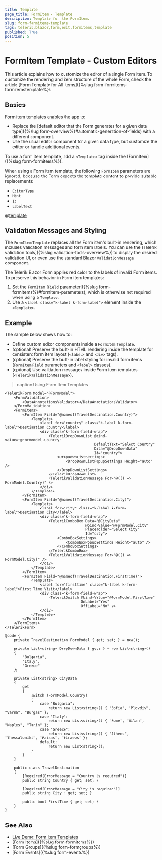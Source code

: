```yaml
---
title: Template
page_title: FormItem - Template
description: Template for the FormItem.
slug: form-formitems-template
tags: telerik,blazor,form,edit,formitems,template
published: True
position: 5
---
```


# FormItem Template - Custom Editors

This article explains how to customize the editor of a single Form item. To customize the rendering and item structure of the whole Form, check the article [Form Template for All Items]({%slug form-formitems-formitemstemplate%}).

## Basics

Form item templates enables the app to:

* Replace the [default editor that the Form generates for a given data type]({%slug form-overview%}#automatic-generation-of-fields) with a different component.
* Use the usual editor component for a given data type, but customize the editor or handle additional events.

To use a form item template, add a `<Template>` tag inside the [FormItem]({%slug form-formitems%}).

When using a Form item template, the following `FormItem` parameters are ignored, because the Form expects the template content to provide suitable replacements:

* `EditorType`
* `Hint`
* `Id`
* `LabelText`

@[template](/_contentTemplates/common/form-validation.md#note-editcontext-formitem-template)

## Validation Messages and Styling

The `FormItem` `Template` replaces all the Form item's built-in rendering, which includes validation messages and form item labels. You can use the [Telerik validation tools]({%slug validation-tools-overview%}) to display the desired validation UI, or even use the standard Blazor `ValidationMessage` component.

The Telerik Blazor Form applies red color to the labels of invalid Form items. To preserve this behavior in Form item templates:

1. Set the `FormItem` [`Field` parameter]({%slug form-formitems%}#formitem-parameters), which is otherwise not required when using a `Template`.
1. Use a `<label class="k-label k-form-label">` element inside the `<Template>`.

## Example

The sample below shows how to:

* Define custom editor components inside a `FormItem` `Template`.
* (optional) Preserve the built-in HTML rendering inside the template for consistent form item layout (`<label>` and `<div>` tags).
* (optional) Preserve the built-in label styling for invalid form items (`FormItem` `Field` parameters and `<label>` classes).
* (optional) Use validation messages inside Form item templates (`<TelerikValidationMessage>`).

>caption Using Form Item Templates

````CSHMTL
<TelerikForm Model="@FormModel">
    <FormValidation>
        <DataAnnotationsValidator></DataAnnotationsValidator>
    </FormValidation>
    <FormItems>
        <FormItem Field="@nameof(TravelDestination.Country)">
            <Template>
                <label for="country" class="k-label k-form-label">Destination Country</label>
                <div class="k-form-field-wrap">
                    <TelerikDropDownList @bind-Value="@FormModel.Country"
                                         DefaultText="Select Country"
                                         Data="@DropDownData"
                                         Id="country">
                        <DropDownListSettings>
                            <DropDownListPopupSettings Height="auto" />
                        </DropDownListSettings>
                    </TelerikDropDownList>
                    <TelerikValidationMessage For="@(() => FormModel.Country)" />
                </div>
            </Template>
        </FormItem>
        <FormItem Field="@nameof(TravelDestination.City)">
            <Template>
                <label for="city" class="k-label k-form-label">Destination City</label>
                <div class="k-form-field-wrap">
                    <TelerikComboBox Data="@CityData"
                                     @bind-Value="@FormModel.City"
                                     Placeholder="Select City"
                                     Id="city">
                        <ComboBoxSettings>
                            <ComboBoxPopupSettings Height="auto" />
                        </ComboBoxSettings>
                    </TelerikComboBox>
                    <TelerikValidationMessage For="@(() => FormModel.City)" />
                </div>
            </Template>
        </FormItem>
        <FormItem Field="@nameof(TravelDestination.FirstTime)">
            <Template>
                <label for="firsttime" class="k-label k-form-label">First Time Visit</label>
                <div class="k-form-field-wrap">
                    <TelerikSwitch @bind-Value="@FormModel.FirstTime"
                                   OnLabel="Yes"
                                   OffLabel="No" />
                </div>
            </Template>
        </FormItem>
    </FormItems>
</TelerikForm>

@code {
    private TravelDestination FormModel { get; set; } = new();

    private List<string> DropDownData { get; } = new List<string>()
    {
        "Bulgaria",
        "Italy",
        "Greece"
    };

    private List<string> CityData
    {
        get
        {
            switch (FormModel.Country)
            {
                case "Bulgaria":
                    return new List<string>() { "Sofia", "Plovdiv", "Varna", "Burgas" };
                case "Italy":
                    return new List<string>() { "Rome", "Milan", "Naples", "Turin" };
                case "Greece":
                    return new List<string>() { "Athens", "Thessaloniki", "Patras", "Piraeos" };
                default:
                    return new List<string>();
            }
        }
    }

    public class TravelDestination
    {
        [Required(ErrorMessage = "Country is required")]
        public string Country { get; set; }

        [Required(ErrorMessage = "City is required")]
        public string City { get; set; }

        public bool FirstTime { get; set; }
    }
}
````

## See Also

* [Live Demo: Form Item Templates](https://demos.telerik.com/blazor-ui/form/templates)
* [Form Items]({%slug form-formitems%})
* [Form Groups]({%slug form-formgroups%})
* [Form Events]({%slug form-events%})
